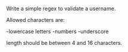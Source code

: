 Write a simple regex to validate a username.

Allowed characters are:

-lowercase letters -numbers -underscore

length should be between 4 and 16 characters.
